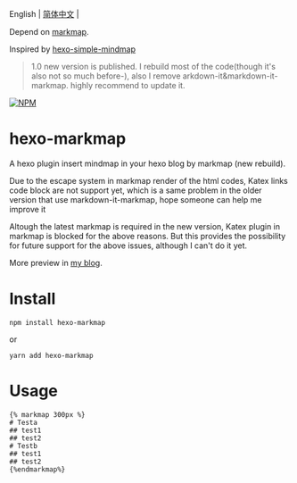 English
| [简体中文](https://github.com/MaxChang3/hexo-markmap/blob/main/README.md) |

Depend on [markmap](https://github.com/gera2ld/markmap).

Inspired by [hexo-simple-mindmap](https://github.com/HunterXuan/hexo-simple-mindmap)

> 1.0 new version is published. I rebuild most of the code(though it's also not so much before-), also I remove arkdown-it&markdown-it-markmap. highly recommend to update it.

[![NPM](https://nodei.co/npm/hexo-markmap.png)](https://nodei.co/npm/hexo-markmap/)

# hexo-markmap
A hexo plugin insert mindmap in your hexo blog by markmap (new rebuild).

Due to the escape system in markmap render  of the html codes, Katex links code block are not support yet, which is a same problem in the older version that use markdown-it-markmap, hope someone can help me improve it

Altough the latest markmap is required in the new version, Katex plugin in  markmap is blocked for the above reasons.
But this provides the possibility for future support for the above issues, although I can't do it yet.

More preview in [my blog](https://zhangmaimai.com/2021/02/23/hexo-mindmap-plugin/).

# Install
```
npm install hexo-markmap
```
or
```
yarn add hexo-markmap
```

# Usage 
```
{% markmap 300px %}
# Testa
## test1
## test2
# Testb
## test1
## test2
{%endmarkmap%}
```
